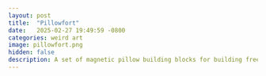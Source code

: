 ```yaml
---
layout: post
title:  "Pillowfort"
date:   2025-02-27 19:49:59 -0800
categories: weird art
image: pillowfort.png
hidden: false
description: A set of magnetic pillow building blocks for building free-standing pillowforts!
---
```

